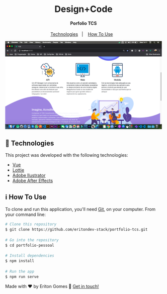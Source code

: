 <h1 align="center">
    Design+Code
</h1>

<h4 align="center">
  Porfolio TCS
</h4>


<p align="center">
  <a href="#r">Technologies</a>&nbsp;&nbsp;&nbsp;|&nbsp;&nbsp;&nbsp;
  <a href="#">How To Use</a>&nbsp;&nbsp;&nbsp;
</p>

<p align="center">
  <img alt="App Demo" src="./porfolio1.png">
</p>

## :rocket: Technologies

This project was developed with the following technologies:

-  [Vue](https://vuejs.org/)
-  [Lottie](https://pub.dev/packages/lottie)
-  [Adobe Ilustrator](https://www.adobe.com/br/products/illustrator.html?gclid=CjwKCAjwte71BRBCEiwAU_V9h9ultaeHR8DqUKZpDHCMU8Xb8kZGy6P55V2prv-wSqjlzZmXqTEmHxoCLWQQAvD_BwE&sdid=KQPNX&mv=search&ef_id=CjwKCAjwte71BRBCEiwAU_V9h9ultaeHR8DqUKZpDHCMU8Xb8kZGy6P55V2prv-wSqjlzZmXqTEmHxoCLWQQAvD_BwE:G:s&s_kwcid=AL!3085!3!301784431320!e!!g!!adobe%20illustrator)
-  [Adobe After Effects](https://www.adobe.com/br/products/illustrator.html?gclid=CjwKCAjwte71BRBCEiwAU_V9h9ultaeHR8DqUKZpDHCMU8Xb8kZGy6P55V2prv-wSqjlzZmXqTEmHxoCLWQQAvD_BwE&sdid=KQPNX&mv=search&ef_id=CjwKCAjwte71BRBCEiwAU_V9h9ultaeHR8DqUKZpDHCMU8Xb8kZGy6P55V2prv-wSqjlzZmXqTEmHxoCLWQQAvD_BwE:G:s&s_kwcid=AL!3085!3!301784431320!e!!g!!adobe%20illustrator)



## :information_source: How To Use

To clone and run this application, you'll need [Git](https://git-scm.com), on your computer. From your command line:

```bash
# Clone this repository
$ git clone https://github.com/eritondev-stack/portfolio-tcs.git

# Go into the repository
$ cd portfolio-pessoal

# Install dependencies
$ npm install

# Run the app 
$ npm run serve
```

Made with ♥ by Eriton Gomes :wave: [Get in touch!](https://www.linkedin.com/in/eriton-gomes-323713ba/)

[nodejs]: https://nodejs.org/
[yarn]: https://yarnpkg.com/
[vc]: https://code.visualstudio.com/
[vceditconfig]: https://marketplace.visualstudio.com/items?itemName=EditorConfig.EditorConfig
[vceslint]: https://marketplace.visualstudio.com/items?itemName=dbaeumer.vscode-eslint
